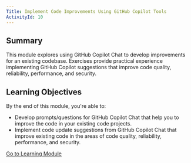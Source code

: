 ```yaml
---
Title: Implement Code Improvements Using GitHub Copilot Tools
ActivityId: 10
---
```


## Summary

This module explores using GitHub Copilot Chat to develop improvements for an existing codebase. Exercises provide practical experience implementing GitHub Copilot suggestions that improve code quality, reliability, performance, and security.

## Learning Objectives

By the end of this module, you're able to:

- Develop prompts/questions for GitHub Copilot Chat that help you to improve the code in your existing code projects.
- Implement code update suggestions from GitHub Copilot Chat that improve existing code in the areas of code quality, reliability, performance, and security.

[Go to Learning Module](https://learn.microsoft.com/en-us/training/modules/implement-code-improvements-using-github-copilot-tools/)
